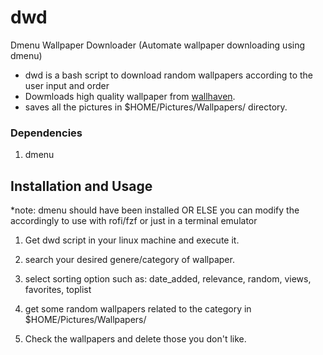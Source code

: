 # dwd
Dmenu Wallpaper Downloader (Automate wallpaper downloading using dmenu)

- dwd is a bash script to download random wallpapers according to the user input and order
- Dowmloads high quality wallpaper from [wallhaven](https://wallhaven.cc).
- saves all the pictures in $HOME/Pictures/Wallpapers/ directory.

### Dependencies
1. dmenu

## Installation and Usage
*note: dmenu should have been installed OR ELSE you can modify the accordingly to use with rofi/fzf or  just in a terminal emulator

1. Get dwd script in your linux machine and execute it.

2. search your desired genere/category of wallpaper.

3. select sorting option such as: date_added, relevance, random, views, favorites, toplist

4. get some random wallpapers related to the category in $HOME/Pictures/Wallpapers/

5. Check the wallpapers and delete those you don't like.
